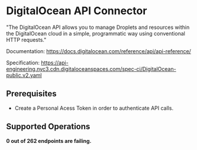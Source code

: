 # DigitalOcean API Connector
"The DigitalOcean API allows you to manage Droplets and resources within the DigitalOcean cloud in a simple, programmatic way using conventional HTTP requests."

Documentation: https://docs.digitalocean.com/reference/api/api-reference/

Specification: https://api-engineering.nyc3.cdn.digitaloceanspaces.com/spec-ci/DigitalOcean-public.v2.yaml

## Prerequisites

+ Create a Personal Acess Token in order to authenticate API calls.

## Supported Operations
**0 out of 262 endpoints are failing.**
